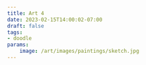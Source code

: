 ```yaml
---
title: Art 4
date: 2023-02-15T14:00:02-07:00
draft: false
tags: 
- doodle
params:
    image: /art/images/paintings/sketch.jpg
---
```

